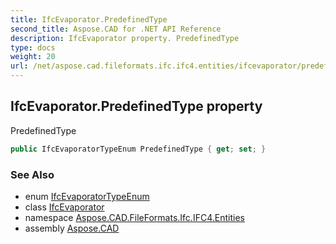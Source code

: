 ```yaml
---
title: IfcEvaporator.PredefinedType
second_title: Aspose.CAD for .NET API Reference
description: IfcEvaporator property. PredefinedType
type: docs
weight: 20
url: /net/aspose.cad.fileformats.ifc.ifc4.entities/ifcevaporator/predefinedtype/
---
```

## IfcEvaporator.PredefinedType property

PredefinedType

```csharp
public IfcEvaporatorTypeEnum PredefinedType { get; set; }
```

### See Also

* enum [IfcEvaporatorTypeEnum](../../../aspose.cad.fileformats.ifc.ifc4.types/ifcevaporatortypeenum/)
* class [IfcEvaporator](../)
* namespace [Aspose.CAD.FileFormats.Ifc.IFC4.Entities](../../ifcevaporator/)
* assembly [Aspose.CAD](../../../)


